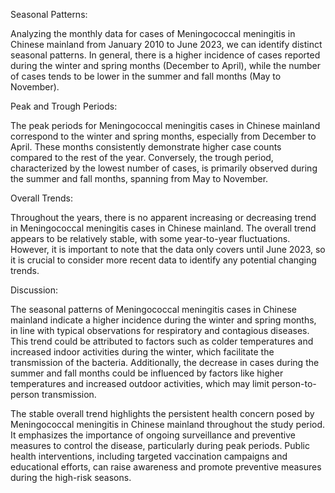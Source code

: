 Seasonal Patterns:

Analyzing the monthly data for cases of Meningococcal meningitis in Chinese mainland from January 2010 to June 2023, we can identify distinct seasonal patterns. In general, there is a higher incidence of cases reported during the winter and spring months (December to April), while the number of cases tends to be lower in the summer and fall months (May to November).

Peak and Trough Periods:

The peak periods for Meningococcal meningitis cases in Chinese mainland correspond to the winter and spring months, especially from December to April. These months consistently demonstrate higher case counts compared to the rest of the year. Conversely, the trough period, characterized by the lowest number of cases, is primarily observed during the summer and fall months, spanning from May to November.

Overall Trends:

Throughout the years, there is no apparent increasing or decreasing trend in Meningococcal meningitis cases in Chinese mainland. The overall trend appears to be relatively stable, with some year-to-year fluctuations. However, it is important to note that the data only covers until June 2023, so it is crucial to consider more recent data to identify any potential changing trends.

Discussion:

The seasonal patterns of Meningococcal meningitis cases in Chinese mainland indicate a higher incidence during the winter and spring months, in line with typical observations for respiratory and contagious diseases. This trend could be attributed to factors such as colder temperatures and increased indoor activities during the winter, which facilitate the transmission of the bacteria. Additionally, the decrease in cases during the summer and fall months could be influenced by factors like higher temperatures and increased outdoor activities, which may limit person-to-person transmission.

The stable overall trend highlights the persistent health concern posed by Meningococcal meningitis in Chinese mainland throughout the study period. It emphasizes the importance of ongoing surveillance and preventive measures to control the disease, particularly during peak periods. Public health interventions, including targeted vaccination campaigns and educational efforts, can raise awareness and promote preventive measures during the high-risk seasons.
